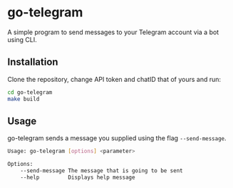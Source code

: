 # go-telegram
A simple program to send messages to your Telegram account via a bot using CLI.


## Installation

Clone the repository, change API token and chatID that of yours and run:
```sh
cd go-telegram
make build
```

## Usage

go-telegram sends a message you supplied using the flag `--send-message`.

```sh
Usage: go-telegram [options] <parameter>

Options:
    --send-message The message that is going to be sent
    --help         Displays help message 
```